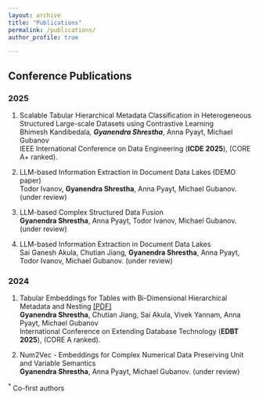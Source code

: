 ```yaml
---
layout: archive
title: "Publications"
permalink: /publications/
author_profile: true

---
```


## Conference Publications

### 2025
1. Scalable Tabular Hierarchical Metadata Classification in Heterogeneous Structured Large-scale Datasets using Contrastive Learning <br>
Bhimesh Kandibedala<sup>*</sup>, **Gyanendra Shrestha**<sup>*</sup>, Anna Pyayt, Michael Gubanov <br>
IEEE International Conference on Data Engineering (**ICDE 2025**), (CORE A+ ranked).

2. LLM-based Information Extraction in Document Data Lakes (DEMO paper) <br>
Todor Ivanov, **Gyanendra Shrestha**, Anna Pyayt, Michael Gubanov. (under review)

3. LLM-based Complex Structured Data Fusion <br>
**Gyanendra Shrestha**, Anna Pyayt, Todor Ivanov, Michael Gubanov. (under review)

4. LLM-based Information Extraction in Document Data Lakes <br>
Sai Ganesh Akula, Chutian Jiang, **Gyanendra Shrestha**, Anna Pyayt, Todor Ivanov, Michael Gubanov. (under review)

### 2024

1. Tabular Embeddings for Tables with Bi-Dimensional Hierarchical Metadata and Nesting [\[PDF\]](https://openproceedings.org/2025/conf/edbt/paper-23.pdf) <br>
**Gyanendra Shrestha**, Chutian Jiang, Sai Akula, Vivek Yannam, Anna Pyayt, Michael Gubanov <br>
International Conference on Extending Database Technology (**EDBT 2025**),  (CORE A ranked).

2. Num2Vec - Embeddings for Complex Numerical Data Preserving Unit and Variable Semantics <br>
**Gyanendra Shrestha**, Anna Pyayt, Michael Gubanov. (under review)



<sup>*</sup> Co-first authors
